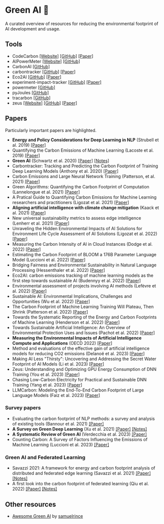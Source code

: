 # Green AI 🌱

A curated overview of resources for reducing the environmental footprint of AI development and usage.


## Tools

- CodeCarbon [[Website]](https://codecarbon.io/) [[GitHub]](https://github.com/mlco2/codecarbon) [[Paper]](https://arxiv.org/pdf/1911.08354.pdf)
- AIPowerMeter [[Website]](https://greenai-uppa.github.io/AIPowerMeter/) [[GitHub]](https://github.com/GreenAI-Uppa/AIPowerMeter)
- CarbonAI [[GitHub]](https://github.com/Capgemini-Invent-France/CarbonAI)
- carbontracker [[GitHub]](https://github.com/lfwa/carbontracker) [[Paper]](https://arxiv.org/pdf/2007.03051.pdf)
- Eco2AI [[GitHub]](https://github.com/sb-ai-lab/Eco2AI) [[Paper]](https://arxiv.org/pdf/2208.00406.pdf)
- experiment-impact-tracker [[GitHub]](https://github.com/Breakend/experiment-impact-tracker) [[Paper]](https://arxiv.org/pdf/2002.05651.pdf)
- powermeter [[GitHub]](https://github.com/autoai-incubator/powermeter)
- pyJoules [[GitHub]](https://github.com/powerapi-ng/pyJoules)
- tracarbon [[GitHub]](https://github.com/fvaleye/tracarbon)
- zeus [[Website]](https://ml.energy/zeus) [[GitHub]](https://github.com/ml-energy/zeus) [[Paper]](https://www.usenix.org/system/files/nsdi23-you.pdf)


## Papers

Particularly important papers are highlighted.


- **Energy and Policy Considerations for Deep Learning in NLP** (Strubell et al. 2019) [[Paper]](https://arxiv.org/pdf/1906.02243.pdf)
- Quantifying the Carbon Emissions of Machine Learning (Lacoste et al. 2019) [[Paper]](https://arxiv.org/pdf/1910.09700.pdf)
- **Green AI** (Schwartz et al. 2020) [[Paper]](https://cacm.acm.org/magazines/2020/12/248800-green-ai/fulltext) [[Notes]](notes/schwartz2020.md)
- Carbontracker: Tracking and Predicting the Carbon Footprint of Training Deep Learning Models (Anthony et al. 2020) [[Paper]](https://arxiv.org/pdf/2007.03051.pdf)
- Carbon Emissions and Large Neural Network Training (Patterson, et al. 2021) [[Paper]](https://arxiv.org/ftp/arxiv/papers/2104/2104.10350.pdf)
- Green Algorithms: Quantifying the Carbon Footprint of Computation (Lannelongue et al. 2021) [[Paper]](https://onlinelibrary.wiley.com/doi/10.1002/advs.202100707)
- A Pratical Guide to Quantifying Carbon Emissions for Machine Learning researchers and practitioners (Ligozat et al. 2021) [[Paper]](https://hal.archives-ouvertes.fr/hal-03376391/document)
- **Aligning artificial intelligence with climate change mitigation** (Kaack et al. 2021) [[Paper]](https://hal.archives-ouvertes.fr/hal-03368037/document)
- New universal sustainability metrics to assess edge intelligence (Lenherr et al. 2021) [[Paper]](https://www.sciencedirect.com/science/article/pii/S2210537921000718?via%3Dihub)
- Unraveling the Hidden Environmental Impacts of AI Solutions for Environment Life Cycle Assessment of AI Solutions (Ligozat et al. 2022) [[Paper]](https://arxiv.org/pdf/2110.11822.pdf)
- Measuring the Carbon Intensity of AI in Cloud Instances (Dodge et al. 2022) [[Paper]](https://arxiv.org/pdf/2206.05229.pdf)
- Estimating the Carbon Footprint of BLOOM a 176B Parameter Language Model (Luccioni et al. 2022) [[Paper]](https://arxiv.org/pdf/2211.02001.pdf)
- Bridging Fairness and Environmental Sustainability in Natural Language Processing (Hessenthaler et al. 2022) [[Paper]](https://arxiv.org/pdf/2211.04256.pdf)
- Eco2AI: carbon emissions tracking of machine learning models as the first step towards sustainable AI (Budennyy et al. 2022) [[Paper]](https://arxiv.org/pdf/2208.00406.pdf)
- Environmental assessment of projects involving AI methods (Lefèvre et al. 2022) [[Paper]](https://hal.science/hal-03922093v1/document)
- Sustainable AI: Environmental Implications, Challenges and Opportunities (Wu et al. 2022) [[Paper]](https://arxiv.org/pdf/2111.00364.pdf)
- The Carbon Footprint of Machine Learning Training Will Plateau, Then Shrink (Patterson et al. 2022) [[Paper]](https://arxiv.org/ftp/arxiv/papers/2204/2204.05149.pdf)
- Towards the Systematic Reporting of the Energy and Carbon Footprints of Machine Learning (Henderson et al. 2022) [[Paper]](https://arxiv.org/pdf/2002.05651.pdf)
- Towards Sustainable Artificial Intelligence: An Overview of Environmental Protection Uses and Issues (Pachot et al. 2022) [[Paper]](https://arxiv.org/ftp/arxiv/papers/2212/2212.11738.pdf)
- **Measuring the Environmental Impacts of Artificial Intelligence Compute and Applications** (OECD 2022) [[Paper]](https://www.oecd-ilibrary.org/docserver/7babf571-en.pdf?expires=1701262318&id=id&accname=guest&checksum=FAB39144A63BB5953FF7D56D7C18B147)
- Method and evaluations of the effective gain of artificial intelligence models for reducing CO2 emissions (Delanoë et al. 2023) [[Paper]](https://www.sciencedirect.com/science/article/pii/S030147972300049X)
- Making AI Less "Thirsty": Uncovering and Addressing the Secret Water Footprint of AI Models (Li et al. 2023) [[Paper]](https://arxiv.org/pdf/2304.03271.pdf)
- Zeus: Understanding and Optimizing GPU Energy Consumption of DNN Training (You et al. 2023) [[Paper]](https://www.usenix.org/conference/nsdi23/presentation/you)
- Chasing Low-Carbon Electricity for Practical and Sustainable DNN Training (Yang et al. 2023) [[Paper]](https://www.climatechange.ai/papers/iclr2023/29)
- LLMCarbon: Modeling the End-To-End Carbon Footprint of Large Language Models (Faiz et al. 2023) [[Paper]](https://arxiv.org/pdf/2309.14393.pdf)

<!-- - How to shrink AI's ballooning carbon footprint (Gibney et al. 2022) [[Paper]]() -->

### Survey papers

- Evaluating the carbon footprint of NLP methods: a survey and analysis of existing tools (Bannour et al. 2021) [[Paper]](https://aclanthology.org/2021.sustainlp-1.2.pdf)
- **A Survey on Green Deep Learning** (Xu et al. 2021) [[Paper]](https://arxiv.org/pdf/2111.05193.pdf) [[Notes]](notes/xu2021.md)
- **A Systematic Review of Green AI** (Verdecchia et al. 2023) [[Paper]](https://arxiv.org/pdf/2301.11047.pdf)
- Counting Carbon: A Survey of Factors Influencing the Emissions of Machine Learning (Luccioni et al. 2023) [[Paper]](https://arxiv.org/pdf/2302.08476v1.pdf)

### Green AI and Federated Learning

- Savazzi 2021: A framework for energy and carbon footprint analysis of distributed and federated edge learning (Savazzi et al. 2021) [[Paper]](https://arxiv.org/pdf/2103.10346.pdf) [[Notes]](notes/savazzi2021.md)
- A first look into the carbon footprint of federated learning (Qiu et al. 2022) [[Paper]](https://arxiv.org/pdf/2102.07627.pdf) [[Notes]](notes/qiu2022.md)

<!-- ### Green AI and Edge Computing -->

<!-- - Energy efficient AI on[Shah 2020: Energy efficient AI on Edge]() -->
<!-- - [Shah 2020: Energy efficient AI on Edge]() -->
<!-- 	- Training AI models results in huge carbon emissions -->
<!-- 	- Our approach for carbon efficient AI -->
<!-- 		- Pruning -->
<!-- 		- Quantization -->
<!-- 	- My thoughts: Ikke så dyp analyse. Kun en presentasjon, ikke ordentlig artikkel. Snakker bare om pruning ig quantization. -->

## Other resources

- [Awesome Green AI](https://github.com/samuelrince/awesome-green-ai/tree/main) by [samuelrince](https://github.com/samuelrince)
